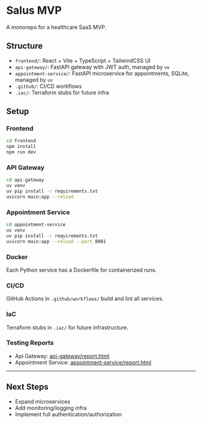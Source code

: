 # Salus MVP

A monorepo for a healthcare SaaS MVP.

## Structure

- `frontend/`: React + Vite + TypeScript + TailwindCSS UI
- `api-gateway/`: FastAPI gateway with JWT auth, managed by `uv`
- `appointment-service/`: FastAPI microservice for appointments, SQLite, managed by `uv`
- `.github/`: CI/CD workflows
- `.iac/`: Terraform stubs for future infra

## Setup

### Frontend

```bash
cd frontend
npm install
npm run dev
```

### API Gateway

```bash
cd api-gateway
uv venv
uv pip install -r requirements.txt
uvicorn main:app --reload
```

### Appointment Service

```bash
cd appointment-service
uv venv
uv pip install -r requirements.txt
uvicorn main:app --reload --port 8001
```

### Docker

Each Python service has a Dockerfile for containerized runs.

### CI/CD

GitHub Actions in `.github/workflows/` build and lint all services.

### IaC

Terraform stubs in `.iac/` for future infrastructure.

### Testing Reports

- Api Gateway: [api-gateway/report.html](https://devops-2025i.github.io/salus-healthcare/api-gateway/report.html)
- Appointment Service: [appointment-service/report.html](https://devops-2025i.github.io/salus-healthcare/appointment-service/report.html)

---

## Next Steps

- Expand microservices
- Add monitoring/logging infra
- Implement full authentication/authorization